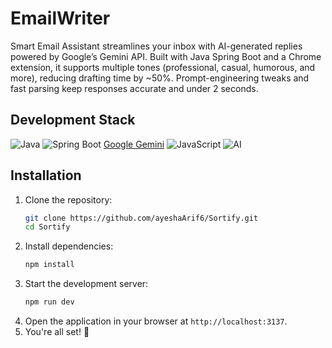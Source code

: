# EmailWriter
Smart Email Assistant streamlines your inbox with AI-generated replies powered by Google’s Gemini API. Built with Java Spring Boot and a Chrome extension, it supports multiple tones (professional, casual, humorous, and more), reducing drafting time by ~50%. Prompt-engineering tweaks and fast parsing keep responses accurate and under 2 seconds.


## Development Stack

![Java](https://img.shields.io/badge/Java-ED8B00.svg?style=for-the-badge&logo=java&logoColor=white) ![Spring Boot](https://img.shields.io/badge/Spring%20Boot-6DB33F.svg?style=for-the-badge&logo=springboot&logoColor=white) [Google Gemini](https://img.shields.io/badge/Gemini-8E75FF.svg?style=for-the-badge&logo=googlegemini&logoColor=white) ![JavaScript](https://img.shields.io/badge/javascript-%23F7DF1E.svg?style=for-the-badge&logo=javascript&logoColor=black) ![AI](https://img.shields.io/badge/AI-black?style=for-the-badge&logo=ai&logoColor=white) 

## Installation

1. Clone the repository:
    ```bash
    git clone https://github.com/ayeshaArif6/Sortify.git
    cd Sortify
    ```
2. Install dependencies:
    ```bash
    npm install
    ```
4. Start the development server:
    ```bash
    npm run dev
    ```
5. Open the application in your browser at `http://localhost:3137`.
6. You're all set! 🎉
